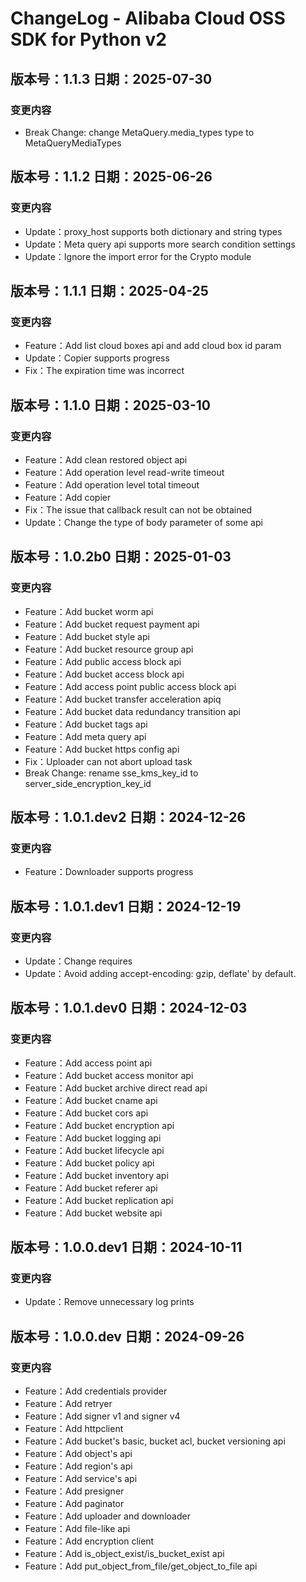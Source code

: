 # ChangeLog - Alibaba Cloud OSS SDK for Python v2

## 版本号：1.1.3 日期：2025-07-30
### 变更内容
- Break Change: change MetaQuery.media_types type to MetaQueryMediaTypes

## 版本号：1.1.2 日期：2025-06-26
### 变更内容
- Update：proxy_host supports both dictionary and string types
- Update：Meta query api supports more search condition settings
- Update：Ignore the import error for the Crypto module

## 版本号：1.1.1 日期：2025-04-25
### 变更内容
- Feature：Add list cloud boxes api and add cloud box id param
- Update：Copier supports progress
- Fix：The expiration time was incorrect

## 版本号：1.1.0 日期：2025-03-10
### 变更内容
- Feature：Add clean restored object api
- Feature：Add operation level read-write timeout
- Feature：Add operation level total timeout
- Feature：Add copier
- Fix：The issue that callback result can not be obtained
- Update：Change the type of body parameter of some api

## 版本号：1.0.2b0 日期：2025-01-03
### 变更内容
- Feature：Add bucket worm api
- Feature：Add bucket request payment api
- Feature：Add bucket style api
- Feature：Add bucket resource group api
- Feature：Add public access block api
- Feature：Add bucket access block api
- Feature：Add access point public access block api
- Feature：Add bucket transfer acceleration apiq
- Feature：Add bucket data redundancy transition api
- Feature：Add bucket tags api
- Feature：Add meta query api
- Feature：Add bucket https config api
- Fix：Uploader can not abort upload task
- Break Change: rename sse_kms_key_id to server_side_encryption_key_id

## 版本号：1.0.1.dev2 日期：2024-12-26
### 变更内容
- Feature：Downloader supports progress

## 版本号：1.0.1.dev1 日期：2024-12-19
### 变更内容
- Update：Change requires
- Update：Avoid adding accept-encoding: gzip, deflate' by default.

## 版本号：1.0.1.dev0 日期：2024-12-03
### 变更内容
- Feature：Add access point api
- Feature：Add bucket access monitor api
- Feature：Add bucket archive direct read api
- Feature：Add bucket cname api
- Feature：Add bucket cors api
- Feature：Add bucket encryption api
- Feature：Add bucket logging api
- Feature：Add bucket lifecycle api
- Feature：Add bucket policy api
- Feature：Add bucket inventory api
- Feature：Add bucket referer api
- Feature：Add bucket replication api
- Feature：Add bucket website api

## 版本号：1.0.0.dev1 日期：2024-10-11
### 变更内容
- Update：Remove unnecessary log prints

## 版本号：1.0.0.dev 日期：2024-09-26
### 变更内容
- Feature：Add credentials provider
- Feature：Add retryer
- Feature：Add signer v1 and signer v4
- Feature：Add httpclient
- Feature：Add bucket's basic, bucket acl, bucket versioning api
- Feature：Add object's api
- Feature：Add region's api
- Feature：Add service's api
- Feature：Add presigner
- Feature：Add paginator
- Feature：Add uploader and downloader
- Feature：Add file-like api
- Feature：Add encryption client
- Feature：Add is_object_exist/is_bucket_exist api
- Feature：Add put_object_from_file/get_object_to_file api
